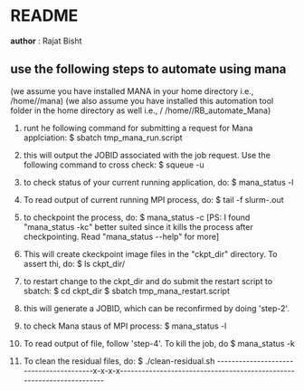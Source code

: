 # README
__author__ : Rajat Bisht

## use the following steps to automate using mana
(we assume you have installed MANA in your home directory i.e., /home/<username>/mana)
(we also assume you have installed this automation tool folder in the home directory as well i.e., /
								/home/<username>/RB_automate_Mana)

1. runt he following command for submitting a request for Mana applciation:
	$ sbatch tmp_mana_run.script

2. this will output the JOBID associated with the job request. Use the following command to cross check:
	$ squeue -u <username>

3. to check status of your current running application, do:
	$ mana_status -l

4. To read output of current running MPI process, do:
	$ tail -f slurm-<JOBID>.out

5. to checkpoint the process, do:
	$ mana_status -c
	[PS: I found "mana_status -kc" better suited since it kills the process after checkpointing.
		Read "mana_status --help" for more]

6. This will create ckeckpoint image files in the "ckpt_dir" directory. To assert thi, do:
	$ ls ckpt_dir/

7. to restart change to the ckpt_dir and do submit the restart script to sbatch:
	$ cd ckpt_dir
	$ sbatch tmp_mana_restart.script

8.  this will generate a JOBID, which can be reconfirmed by doing 'step-2'.

9. to check Mana staus of MPI process:
	$ mana_status -l

10. To read output of file, follow 'step-4'. To kill the job, do
	$ mana_status -k

11. To clean the residual files, do:
	$ ./clean-residual.sh
----------------------------------------x-x-x-x----------------------------------------------------------------------
